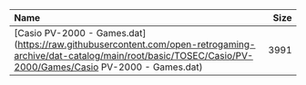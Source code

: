 |Name|Size|
|:---|---:|
|[Casio PV-2000 - Games.dat](https://raw.githubusercontent.com/open-retrogaming-archive/dat-catalog/main/root/basic/TOSEC/Casio/PV-2000/Games/Casio PV-2000 - Games.dat)|3991|
